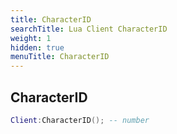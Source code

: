 ```yaml
---
title: CharacterID
searchTitle: Lua Client CharacterID
weight: 1
hidden: true
menuTitle: CharacterID
---
```

## CharacterID
```lua
Client:CharacterID(); -- number
```